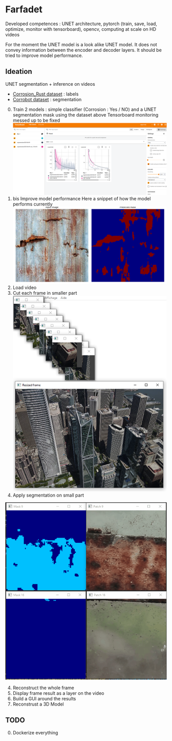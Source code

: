 # Farfadet

Developed competences : UNET architecture, pytorch (train, save, load, optimize, monitor with tensorboard), opencv, computing at scale on HD videos

For the moment the UNET model is a look alike UNET model. It does not convey information between the encoder and decoder layers. It should be tried to improve model performance.

## Ideation
UNET segmentation + inference on videos

- [Corrosion_Rust dataset](https://huggingface.co/datasets/BinKhoaLe1812/Corrosion_Rust) : labels
- [Corrobot dataset](https://universe.roboflow.com/corrosionbot619/corrobot/dataset/2) : segmentation

0. Train 2 models : simple classifier (Corrosion : Yes / NO) and a UNET segmentation mask using the dataset above
Tensorboard monitoring messed up to be fixed
![alt text](image-3.png)
0. bis Improve model performance
Here a snippet of how the model performs currently
![alt text](image-4.png)
1. Load video
2. Cut each frame in smaller part
![alt text](image.png)
3. Apply segmentation on small part

![alt text](<Corrosion Dectection.gif>)

4. Reconstruct the whole frame
5. Display frame result as a layer on the video
6. Build a GUI around the results
7. Reconstrust a 3D Model

## TODO

0. Dockerize everything

